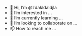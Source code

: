 - 👋 Hi, I’m @zdakldaldjla
- 👀 I’m interested in ...
- 🌱 I’m currently learning ...
- 💞️ I’m looking to collaborate on ...
- 📫 How to reach me ...

<!---
zdakldaldjla/zdakldaldjla is a ✨ special ✨ repository because its `README.md` (this file) appears on your GitHub profile.
You can click the Preview link to take a look at your changes.
--->

